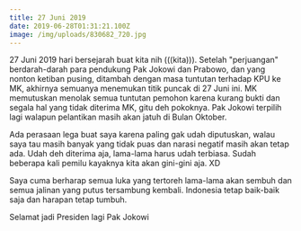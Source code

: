 ```yaml
---
title: 27 Juni 2019
date: 2019-06-28T01:31:21.100Z
image: /img/uploads/830682_720.jpg
---
```

27 Juni 2019 hari bersejarah buat kita nih (((kita))). Setelah "perjuangan" berdarah-darah para pendukung Pak Jokowi dan Prabowo, dan yang nonton ketiban pusing, ditambah dengan masa tuntutan terhadap KPU ke MK, akhirnya semuanya menemukan titik puncak di 27 Juni ini. MK memutuskan menolak semua tuntutan pemohon karena kurang bukti dan segala hal yang tidak diterima MK, gitu deh pokoknya. Pak Jokowi terpilih lagi walapun pelantikan masih akan jatuh di Bulan Oktober. 

Ada perasaan lega buat saya karena paling gak udah diputuskan, walau saya tau masih banyak yang tidak puas dan narasi negatif masih akan tetap ada. Udah deh diterima aja, lama-lama harus udah terbiasa. Sudah beberapa kali pemilu kayaknya kita akan gini-gini aja. XD 

Saya cuma berharap semua luka yang tertoreh lama-lama akan sembuh dan semua jalinan yang putus tersambung kembali. Indonesia tetap baik-baik saja dan harapan tetap tumbuh. 

Selamat jadi Presiden lagi Pak Jokowi
